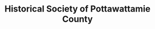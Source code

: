 ---
layout: repo
title: "Historical Society of Pottawattamie County"
id: 11840
permalink: repos/11840/
---